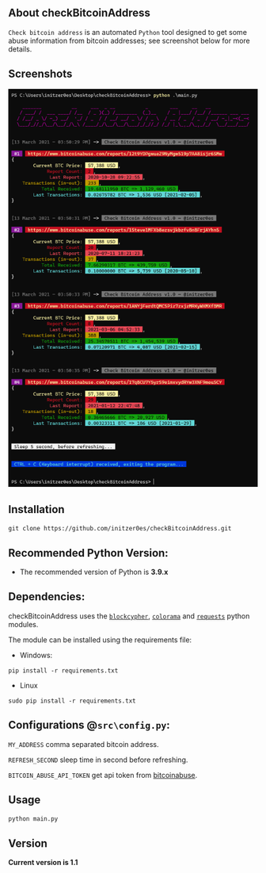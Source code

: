 ## About checkBitcoinAddress

`Check bitcoin address` is an automated `Python` tool designed to get some abuse information from bitcoin addresses; see screenshot below for more details.

## Screenshots

![checkBitcoinAddress](https://raw.githubusercontent.com/initzer0es/checkBitcoinAddress/master/img/screenshot.png "checkBitcoinAddress in action")

## Installation

```
git clone https://github.com/initzer0es/checkBitcoinAddress.git
```

## Recommended Python Version:

- The recommended version of Python is **3.9.x**

## Dependencies:

checkBitcoinAddress uses the [`blockcypher`](https://github.com/blockcypher/blockcypher-python), [`colorama`](https://github.com/tartley/colorama) and [`requests`](https://github.com/psf/requests) python modules.

The module can be installed using the requirements file:

- Windows:

```
pip install -r requirements.txt
```

- Linux

```
sudo pip install -r requirements.txt
```

## Configurations @`src\config.py`:

`MY_ADDRESS` comma separated bitcoin address.

`REFRESH_SECOND` sleep time in second before refreshing.

`BITCOIN_ABUSE_API_TOKEN` get api token from [bitcoinabuse](https://www.bitcoinabuse.com).

## Usage

```
python main.py
```

## Version

**Current version is 1.1**
